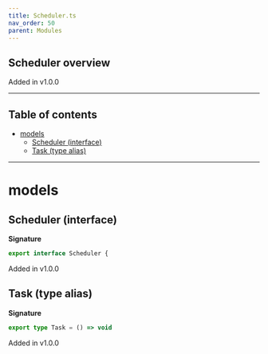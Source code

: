 ```yaml
---
title: Scheduler.ts
nav_order: 50
parent: Modules
---
```


## Scheduler overview

Added in v1.0.0

---

<h2 class="text-delta">Table of contents</h2>

- [models](#models)
  - [Scheduler (interface)](#scheduler-interface)
  - [Task (type alias)](#task-type-alias)

---

# models

## Scheduler (interface)

**Signature**

```ts
export interface Scheduler {
```

Added in v1.0.0

## Task (type alias)

**Signature**

```ts
export type Task = () => void
```

Added in v1.0.0
